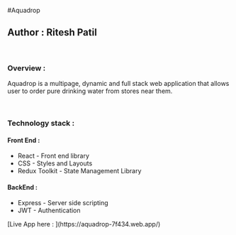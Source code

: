 #A q u a d r o p 

<h2>Author : Ritesh Patil</h2>
<br />

<h3>Overview : </h3>
<p>Aquadrop is a multipage, dynamic and full stack web application that allows user to order pure drinking water from stores near them.</p>
<br/>
<h3>Technology stack : </h3>
<h4><b>Front End : </b></h4>
<ul>
  <li>React - Front end library</li>
  <li>CSS - Styles and Layouts</li>
  <li>Redux Toolkit - State Management Library</li>
</ul>
<h4><b>BackEnd :</b></h4>
<ul>
  <li>Express - Server side scripting</li>
  <li>JWT - Authentication</li>
</ul>
 
<p>[Live App here : ](https://aquadrop-7f434.web.app/)</p>
